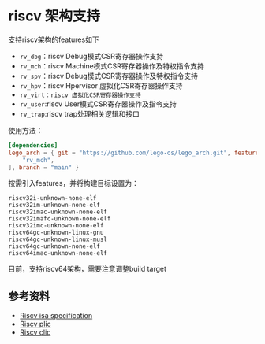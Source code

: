 # riscv 架构支持

支持riscv架构的features如下

- `rv_dbg`：riscv Debug模式CSR寄存器操作支持
- `rv_mch`：riscv Machine模式CSR寄存器操作及特权指令支持
- `rv_spv`：riscv Debug模式CSR寄存器操作及特权指令支持
- `rv_hpv`：riscv Hpervisor 虚拟化CSR寄存器操作支持
- `rv_virt：riscv 虚拟化CSR寄存器操作支持`
- `rv_user`:riscv User模式CSR寄存器操作及指令支持
- `rv_trap`:riscv trap处理相关逻辑和接口

使用方法：

```toml
[dependencies]
lego_arch = { git = "https://github.com/lego-os/lego_arch.git", features = [
    "rv_mch",
], branch = "main" }
```

按需引入features，并将构建目标设置为：

```
riscv32i-unknown-none-elf
riscv32im-unknown-none-elf
riscv32imac-unknown-none-elf
riscv32imafc-unknown-none-elf
riscv32imc-unknown-none-elf
riscv64gc-unknown-linux-gnu
riscv64gc-unknown-linux-musl
riscv64gc-unknown-none-elf
riscv64imac-unknown-none-elf
```

目前，支持riscv64架构，需要注意调整build target

## 参考资料

- [Riscv isa specification](https://github.com/riscv/riscv-isa-manual)
- [Riscv plic](https://github.com/riscv/riscv-plic-spec.git)
- [Riscv clic](https://github.com/riscv/riscv-fast-interrupt)